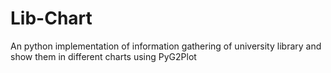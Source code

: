 # Lib-Chart
An python implementation of information gathering of university library and show them in different charts using PyG2Plot
